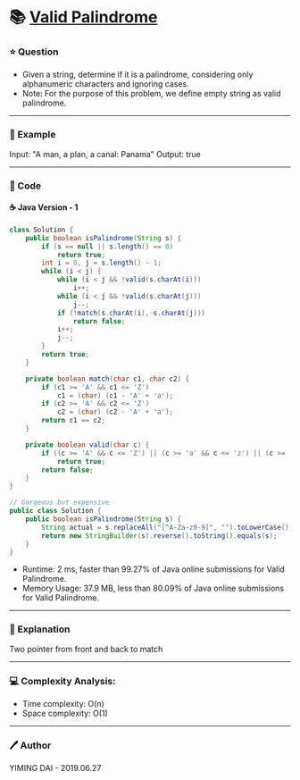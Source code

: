 # :books: [Valid Palindrome](https://leetcode.com/problems/valid-palindrome/)

### :star: Question

- Given a string, determine if it is a palindrome, considering only alphanumeric characters and ignoring cases.
- Note: For the purpose of this problem, we define empty string as valid palindrome.

---

### :car: Example

Input: "A man, a plan, a canal: Panama"
Output: true

---

### :hammer: Code

#### :coffee: Java Version - 1

```java
class Solution {
    public boolean isPalindrome(String s) {
        if (s == null || s.length() == 0)
            return true;
        int i = 0, j = s.length() - 1;
        while (i < j) {
            while (i < j && !valid(s.charAt(i)))
                i++;
            while (i < j && !valid(s.charAt(j)))
                j--;
            if (!match(s.charAt(i), s.charAt(j)))
                return false;
            i++;
            j--;
        }
        return true;
    }

    private boolean match(char c1, char c2) {
        if (c1 >= 'A' && c1 <= 'Z')
            c1 = (char) (c1 - 'A' + 'a');
        if (c2 >= 'A' && c2 <= 'Z')
            c2 = (char) (c2 - 'A' + 'a');
        return c1 == c2;
    }

    private boolean valid(char c) {
        if ((c >= 'A' && c <= 'Z') || (c >= 'a' && c <= 'z') || (c >= '0' && c <= '9'))
            return true;
        return false;
    }
}

// Gorgeous but expensive
public class Solution {
    public boolean isPalindrome(String s) {
        String actual = s.replaceAll("[^A-Za-z0-9]", "").toLowerCase();
        return new StringBuilder(s).reverse().toString().equals(s);
    }
}
```

- Runtime: 2 ms, faster than 99.27% of Java online submissions for Valid Palindrome.
- Memory Usage: 37.9 MB, less than 80.09% of Java online submissions for Valid Palindrome.

---

### :pencil: Explanation

Two pointer from front and back to match

---

### :computer: Complexity Analysis:

- Time complexity: O(n)
- Space complexity: O(1)

---

### :pen: Author

YIMING DAI - 2019.06.27

